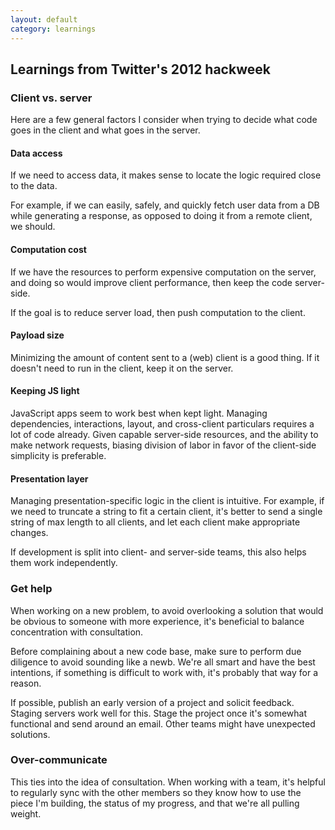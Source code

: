 ```yaml
---
layout: default
category: learnings
---
```


## Learnings from Twitter's 2012 hackweek

### Client vs. server

Here are a few general factors I consider when trying to decide what code goes in the client and what goes in the server.

#### Data access

If we need to access data, it makes sense to locate the logic required close to the data.

For example, if we can easily, safely, and quickly fetch user data from a DB while generating a response, as opposed to doing it from a remote client, we should.

#### Computation cost

If we have the resources to perform expensive computation on the server, and doing so would improve client performance, then keep the code server-side.

If the goal is to reduce server load, then push computation to the client.

#### Payload size

Minimizing the amount of content sent to a (web) client is a good thing. If it doesn't need to run in the client, keep it on the server.

#### Keeping JS light

JavaScript apps seem to work best when kept light. Managing dependencies, interactions, layout, and cross-client particulars requires a lot of code already. Given capable server-side resources, and the ability to make network requests, biasing division of labor in favor of the client-side simplicity is preferable.

#### Presentation layer

Managing presentation-specific logic in the client is intuitive. For example, if we need to truncate a string to fit a certain client, it's better to send a single string of max length to all clients, and let each client make appropriate changes.

If development is split into client- and server-side teams, this also helps them work independently.

### Get help

When working on a new problem, to avoid overlooking a solution that would be obvious to someone with more experience, it's beneficial to balance concentration with consultation.

Before complaining about a new code base, make sure to perform due diligence to avoid sounding like a newb. We're all smart and have the best intentions, if something is difficult to work with, it's probably that way for a reason.

If possible, publish an early version of a project and solicit feedback. Staging servers work well for this. Stage the project once it's somewhat functional and send around an email. Other teams might have unexpected solutions.

### Over-communicate

This ties into the idea of consultation. When working with a team, it's helpful to regularly sync with the other members so they know how to use the piece I'm building, the status of my progress, and that we're all pulling weight.

